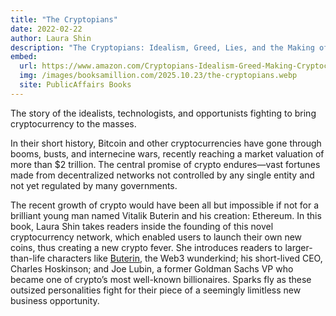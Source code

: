 ```yaml
---
title: "The Cryptopians"
date: 2022-02-22
author: Laura Shin
description: "The Cryptopians: Idealism, Greed, Lies, and the Making of the First Big Cryptocurrency Craze.  The story of the idealists, technologists, and opportunists fighting to bring cryptocurrency to the masses."
embed:
  url: https://www.amazon.com/Cryptopians-Idealism-Greed-Making-Cryptocurrency/dp/1541763017/
  img: /images/booksamillion.com/2025.10.23/the-cryptopians.webp
  site: PublicAffairs Books
---
```


The story of the idealists, technologists, and opportunists fighting to bring cryptocurrency to the masses.

In their short history, Bitcoin and other cryptocurrencies have gone through booms, busts, and internecine wars, recently reaching a market valuation of more than $2 trillion. The central promise of crypto endures—vast fortunes made from decentralized networks not controlled by any single entity and not yet regulated by many governments.

The recent growth of crypto would have been all but impossible if not for a brilliant young man named Vitalik Buterin and his creation: Ethereum. In this book, Laura Shin takes readers inside the founding of this novel cryptocurrency network, which enabled users to launch their own new coins, thus creating a new crypto fever. She introduces readers to larger-than-life characters like [Buterin](/people/vitalik-buterin/), the Web3 wunderkind; his short-lived CEO, Charles Hoskinson; and Joe Lubin, a former Goldman Sachs VP who became one of crypto’s most well-known billionaires. Sparks fly as these outsized personalities fight for their piece of a seemingly limitless new business opportunity.